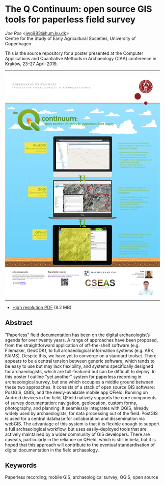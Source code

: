 # The Q Continuum: open source GIS tools for paperless field survey

*Joe Roe* <<jwg983@hum.ku.dk>>  
Centre for the Study of Early Agricultural Societies, University of Copenhagen  

This is the source repository for a poster presented at the Computer Applications and Quantiative Methods in Archaeology (CAA) conference in Kraków, 23–27 April 2019.

-----

![Low resolution version of the poster](caa2019_qcontinuum.jpg)

-----

* [High resolution PDF](caa2019_qcontinuum.pdf) (8.2 MB)

## Abstract

"Paperless" field documentation has been on the digital archaeologist’s agenda for over twenty years. A range of approaches have been proposed, from the straightforward application of off-the-shelf software (e.g. Filemaker, GeoODK), to full archaeological information systems (e.g. ARK, FAIMS). Despite this, we have yet to converge on a standard toolset. There appears to be a central tension between generic software, which tends to be easy to use but may lack flexibility, and systems specifically designed for archaeologists, which are full-featured but can be difficult to deploy. In this poster I outline "yet another" system for paperless recording in archaeological survey, but one which occupies a middle ground between these two approaches. It consists of a stack of open source GIS software: PostGIS, QGIS, and the newly-available mobile app QField. Running on Android devices in the field, QField natively supports the core components of survey documentation: navigation, geolocation, custom forms, photography, and planning. It seamlessly integrates with QGIS, already widely used by archaeologists, for data processing out of the field. PostGIS is used for a central database for collaboration and dissemination via webGIS. The advantage of this system is that it is flexible enough to support a full archaeological workflow, but uses easily-deployed tools that are actively maintained by a wider community of GIS developers. There are caveats, particularly in the reliance on QField, which is still in beta, but it is hoped that this approach will contribute to the eventual standardisation of digital documentation in the field archaeology.

## Keywords

Paperless recording; mobile GIS; archaeological survey; QGIS; open source

